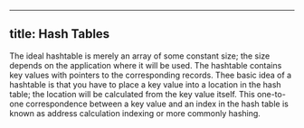 ---- 
title: Hash Tables  
----  

The ideal hashtable is merely an array of some constant size; the size depends on the application where it will be used. The hashtable contains key values with pointers to the corresponding records. Thee basic idea of a hashtable is that you have to place a key value into a location in the hash table; the location will be calculated from the key value itself. This one-to-one correspondence between a key value and an index in the hash table is known as address calculation indexing or more commonly hashing.
